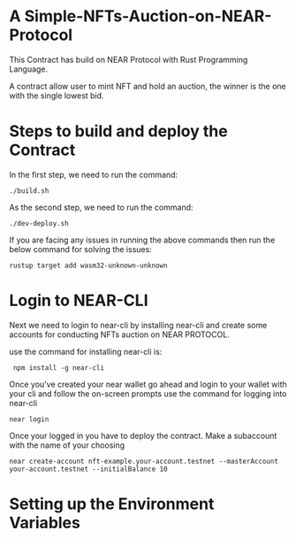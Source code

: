 # A Simple-NFTs-Auction-on-NEAR-Protocol
This Contract has build on NEAR Protocol with Rust Programming Language. 

A contract allow user to mint NFT and hold an auction, the winner is the one with the single lowest bid.

# Steps to build and deploy the Contract

In the first step, we need to run the command:

    ./build.sh

As the second step, we need to run the command:

    ./dev-deploy.sh
    
If you are facing any issues in running the above commands then run the below command for solving the issues:

    rustup target add wasm32-unknown-unknown 
    
# Login to NEAR-CLI

Next we need to login to near-cli by installing near-cli and create some accounts for conducting NFTs auction on NEAR PROTOCOL.

use the command for installing near-cli is:
     
     npm install -g near-cli
     
Once you've created your near wallet go ahead and login to your wallet with your cli and follow the on-screen prompts use the command for logging into near-cli

    near login
    
Once your logged in you have to deploy the contract. Make a subaccount with the name of your choosing

    near create-account nft-example.your-account.testnet --masterAccount your-account.testnet --initialBalance 10
    
# Setting up the Environment Variables 
    
